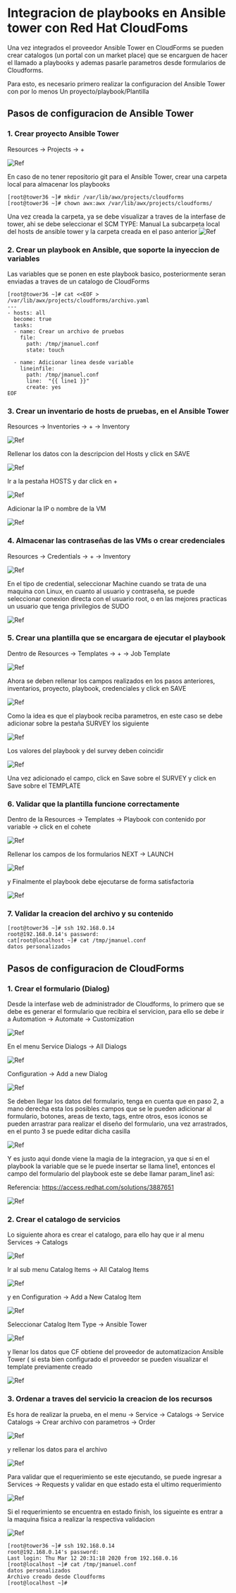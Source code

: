 # Integracion de playbooks en Ansible tower con Red Hat CloudFoms

Una vez integrados el proveedor Ansible Tower en CloudForms se pueden crear catalogos (un portal con un market place) que se encarguen de hacer el llamado a playbooks y ademas pasarle parametros desde formularios de Cloudforms.

Para esto, es necesario primero realizar la configuracion del Ansible Tower con por lo menos Un proyecto/playbook/Plantilla

## Pasos de configuracion de Ansible Tower

### 1. Crear proyecto Ansible Tower
Resources -> Projects -> +

![Ref](images/tower7.png)

En caso de no tener repositorio git para el Ansible Tower, crear una carpeta local para almacenar los playbooks
```
[root@tower36 ~]# mkdir /var/lib/awx/projects/cloudforms
[root@tower36 ~]# chown awx:awx /var/lib/awx/projects/cloudforms/
```

Una vez creada la carpeta, ya se debe visualizar a traves de la interfase de tower, ahi se debe seleccionar el SCM TYPE: Manual    La subcarpeta local del hosts de ansible tower y la carpeta creada en el paso anterior
![Ref](images/tower8.png)


### 2. Crear un playbook en Ansible, que soporte la inyeccion de variables
Las variables que se ponen en este playbook basico, posteriormente seran enviadas a traves de un catalogo de CloudForms

```
[root@tower36 ~]# cat <<EOF > /var/lib/awx/projects/cloudforms/archivo.yaml
---
- hosts: all
  become: true
  tasks:
  - name: Crear un archivo de pruebas
    file:
      path: /tmp/jmanuel.conf
      state: touch

  - name: Adicionar linea desde variable
    lineinfile:
      path: /tmp/jmanuel.conf
      line:  "{{ line1 }}"
      create: yes
EOF
```

### 3. Crear un inventario de hosts de pruebas, en el Ansible Tower
Resources -> Inventories -> + -> Inventory

![Ref](images/tower1.png)

Rellenar los datos con la descripcion del Hosts y click en SAVE

![Ref](images/tower2.png)

Ir a la pestaña HOSTS y dar click en + 

![Ref](images/tower3.png)

Adicionar la IP o nombre de la VM

![Ref](images/tower4.png)

### 4. Almacenar las contraseñas de las VMs o crear credenciales

Resources -> Credentials -> + -> Inventory

![Ref](images/tower5.png)

En el tipo de credential, seleccionar Machine cuando se trata de una maquina con Linux, en cuanto al usuario y contraseña, se puede seleccionar conexion directa con el usuario root, o en las mejores practicas un usuario que tenga privilegios de SUDO

![Ref](images/tower6.png)

### 5. Crear una plantilla que se encargara de ejecutar el playbook

Dentro de Resources -> Templates -> + -> Job Template

![Ref](images/tower9.png)

Ahora se deben rellenar los campos realizados en los pasos anteriores, inventarios, proyecto, playbook, credenciales y click en SAVE

![Ref](images/tower10.png)

Como la idea es que el playbook reciba parametros, en este caso se debe adicionar sobre la pestaña SURVEY los siguiente

![Ref](images/tower11.png)

Los valores del playbook y del survey deben coincidir

![Ref](images/tower12.png)


Una vez adicionado el campo, click en Save sobre el SURVEY y click en Save sobre el TEMPLATE

### 6. Validar que la plantilla funcione correctamente

Dentro de la Resources -> Templates -> Playbook con contenido por variable -> click en el cohete

![Ref](images/tower13.png)

Rellenar los campos de los formularios NEXT -> LAUNCH

![Ref](images/tower14.png)

y Finalmente el playbook debe ejecutarse de forma satisfactoria

![Ref](images/tower15.png)


### 7. Validar la creacion del archivo y su contenido
```
[root@tower36 ~]# ssh 192.168.0.14
root@192.168.0.14's password:
cat[root@localhost ~]# cat /tmp/jmanuel.conf
datos personalizados
```









## Pasos de configuracion de CloudForms

### 1. Crear el formulario (Dialog)
Desde la interfase web de administrador de Cloudforms, lo primero que se debe es generar el formulario que recibira el servicion, para ello se debe ir a Automation -> Automate -> Customization

![Ref](images/cf1.png)

En el menu Service Dialogs -> All Dialogs

![Ref](images/cf2.png)

Configuration -> Add a new Dialog

![Ref](images/cf3.png)

Se deben llegar los datos del formulario, tenga en cuenta que en paso 2, a mano derecha esta los posibles campos que se le pueden adicionar al formulario, botones, areas de texto, tags, entre otros, esos iconos se pueden arrastrar para realizar el diseño del formulario, una vez arrastrados, en el punto 3 se puede editar dicha casilla

![Ref](images/cf4.png)

Y es justo aqui donde viene la magia de la integracion, ya que si en el playbook la variable que se le puede insertar se llama line1, entonces el campo del formulario del playbook este se debe llamar param_line1 asi:

Referencia: https://access.redhat.com/solutions/3887651

![Ref](images/cf5.png)

### 2. Crear el catalogo de servicios 

Lo siguiente ahora es crear el catalogo, para ello hay que ir al menu Services -> Catalogs 

![Ref](images/cf6.png)

Ir al sub menu Catalog Items -> All Catalog Items

![Ref](images/cf7.png)

y en Configuration -> Add a New Catalog Item

![Ref](images/cf8.png)

Seleccionar Catalog Item Type -> Ansible Tower

![Ref](images/cf9.png)

y llenar los datos que CF obtiene del proveedor de automatizacion Ansible Tower ( si esta bien configurado el proveedor se pueden visualizar el template previamente creado

![Ref](images/cf10.png)

### 3. Ordenar a traves del servicio la creacion de los recursos

Es hora de realizar la prueba, en el menu -> Service -> Catalogs -> Service Catalogs -> Crear archivo con parametros -> Order

![Ref](images/cf11.png)

y rellenar los datos para el archivo

![Ref](images/cf12.png)

Para validar que el requerimiento se este ejecutando, se puede ingresar a Services -> Requests  y validar en que estado esta el ultimo requerimiento

![Ref](images/cf13.png)

Si el requerimiento se encuentra en estado finish, los sigueinte es entrar a la maquina fisica a realizar la respectiva validacion

![Ref](images/cf14.png)


```
[root@tower36 ~]# ssh 192.168.0.14
root@192.168.0.14's password:
Last login: Thu Mar 12 20:31:18 2020 from 192.168.0.16
[root@localhost ~]# cat /tmp/jmanuel.conf
datos personalizados
Archivo creado desde Cloudforms
[root@localhost ~]#
```







